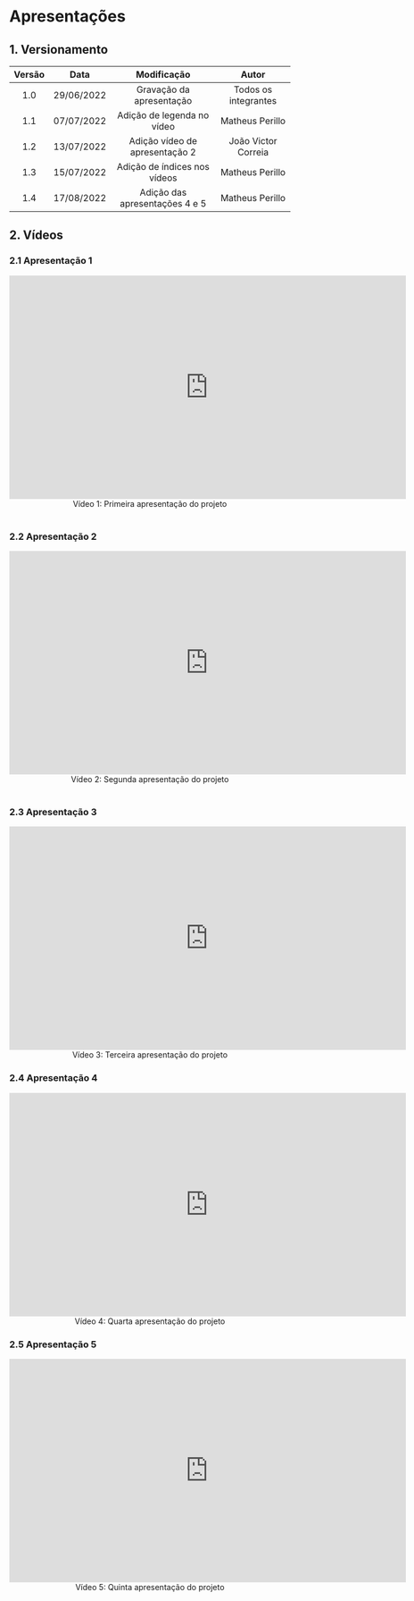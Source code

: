 # Apresentações

## 1. Versionamento

| Versão |    Data    |       Modificação        |        Autor         |
| :----: | :--------: | :----------------------: | :------------------: |
|  1.0  | 29/06/2022 | Gravação da apresentação | Todos os integrantes |
|  1.1  | 07/07/2022 | Adição de legenda no vídeo | Matheus Perillo |
|  1.2  | 13/07/2022 | Adição vídeo de apresentação 2 | João Victor Correia |
|  1.3  | 15/07/2022 | Adição de índices nos vídeos | Matheus Perillo |
|  1.4  | 17/08/2022 | Adição das apresentações 4 e 5 | Matheus Perillo |

## 2. Vídeos

### 2.1 Apresentação 1

<center>

<iframe width="711" height="400" src="https://www.youtube.com/embed/WklWyvJxsSQ" title="YouTube video player" frameborder="0" allow="accelerometer; autoplay; clipboard-write; encrypted-media; gyroscope; picture-in-picture" allowfullscreen></iframe>

</center>

<div style="text-align: center">
Vídeo 1: Primeira apresentação do projeto
</div>
<br>

### 2.2 Apresentação 2

<center>

<iframe width="711" height="400" src="https://www.youtube.com/embed/Koge2uyALbQ" title="YouTube video player" frameborder="0" allow="accelerometer; autoplay; clipboard-write; encrypted-media; gyroscope; picture-in-picture" allowfullscreen></iframe>

</center>

<div style="text-align: center">
Vídeo 2: Segunda apresentação do projeto
</div>
<br>

### 2.3 Apresentação 3

<center>

<iframe width="711" height="400" src="https://www.youtube.com/embed/PZ0zT3iN-K4" title="YouTube video player" frameborder="0" allow="accelerometer; autoplay; clipboard-write; encrypted-media; gyroscope; picture-in-picture" allowfullscreen></iframe>

</center>

<div style="text-align: center">
Vídeo 3: Terceira apresentação do projeto
</div>


### 2.4 Apresentação 4

<center>

<iframe width="711" height="400" src="https://www.youtube.com/embed/_dB2Ur8g1Z4" title="YouTube video player" frameborder="0" allow="accelerometer; autoplay; clipboard-write; encrypted-media; gyroscope; picture-in-picture" allowfullscreen></iframe>

</center>

<div style="text-align: center">
Vídeo 4: Quarta apresentação do projeto
</div>

### 2.5 Apresentação 5

<center>

<iframe width="711" height="400" src="https://www.youtube.com/embed/8c-Uayt6FsA" title="YouTube video player" frameborder="0" allow="accelerometer; autoplay; clipboard-write; encrypted-media; gyroscope; picture-in-picture" allowfullscreen></iframe>

</center>

<div style="text-align: center">
Vídeo 5: Quinta apresentação do projeto
</div>
